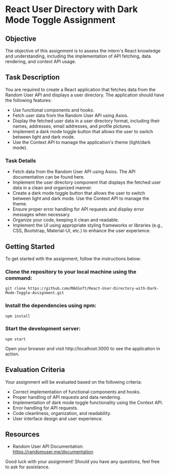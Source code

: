 # React User Directory with Dark Mode Toggle Assignment

## Objective    
The objective of this assignment is to assess the intern's React knowledge and understanding, including the implementation of API fetching, data rendering, and context API usage.

## Task Description
You are required to create a React application that fetches data from the Random User API and displays a user directory. The application should have the following features:

- Use functional components and hooks.
- Fetch user data from the Random User API using Axios.
- Display the fetched user data in a user directory format, including their names, addresses, email addresses, and profile pictures.
- Implement a dark mode toggle button that allows the user to switch between light and dark mode.
- Use the Context API to manage the application's theme (light/dark mode).

### Task Details
- Fetch data from the Random User API using Axios. The API documentation can be found here.
- Implement the user directory component that displays the fetched user data in a clean and organized manner.
- Create a dark mode toggle button that allows the user to switch between light and dark mode. Use the Context API to manage the theme.
- Ensure proper error handling for API requests and display error messages when necessary.
- Organize your code, keeping it clean and readable.
- Implement the UI using appropriate styling frameworks or libraries (e.g., CSS, Bootstrap, Material-UI, etc.) to enhance the user experience.

## Getting Started
To get started with the assignment, follow the instructions below:

### Clone the repository to your local machine using the command:

 ```
git clone https://github.com/MAGSoft/React-User-Directory-with-Dark-Mode-Toggle-Assignment.git
 ```
 
### Install the dependencies using npm:

 ```
npm install
 ```

### Start the development server:
 ```
npm start
 ```

Open your browser and visit http://localhost:3000 to see the application in action.

## Evaluation Criteria
Your assignment will be evaluated based on the following criteria:

- Correct implementation of functional components and hooks.
- Proper handling of API requests and data rendering.
- Implementation of dark mode toggle functionality using the Context API.
- Error handling for API requests.
- Code cleanliness, organization, and readability.
- User interface design and user experience.
## Resources
- Random User API Documentation: https://randomuser.me/documentation

Good luck with your assignment! Should you have any questions, feel free to ask for assistance.




